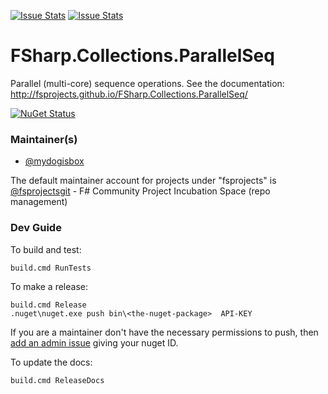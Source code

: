 [![Issue Stats](http://issuestats.com/github/fsprojects/FSharp.Collections.ParallelSeq/badge/issue)](http://issuestats.com/github/fsprojects/FSharp.Collections.ParallelSeq)
[![Issue Stats](http://issuestats.com/github/fsprojects/FSharp.Collections.ParallelSeq/badge/pr)](http://issuestats.com/github/fsprojects/FSharp.Collections.ParallelSeq)

FSharp.Collections.ParallelSeq
==============================

Parallel (multi-core) sequence operations. See the documentation: http://fsprojects.github.io/FSharp.Collections.ParallelSeq/

[![NuGet Status](http://img.shields.io/nuget/v/FSharp.Collections.ParallelSeq.svg?style=flat)](https://www.nuget.org/packages/FSharp.Collections.ParallelSeq/)

### Maintainer(s)

- [@mydogisbox](https://github.com/mydogisbox)

The default maintainer account for projects under "fsprojects" is [@fsprojectsgit](https://github.com/fsprojectsgit) - F# Community Project Incubation Space (repo management)

### Dev Guide

To build and test:

    build.cmd RunTests
   
To make a release:

    build.cmd Release 
    .nuget\nuget.exe push bin\<the-nuget-package>  API-KEY
    
If you are a maintainer don't have the necessary permissions to push, then [add an admin issue](https://github.com/fsprojects/FsProjectsAdmin/issues) giving your nuget ID.

To update the docs:

    build.cmd ReleaseDocs
